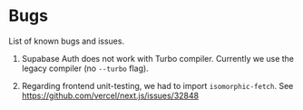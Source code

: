 # Bugs

List of known bugs and issues.

1. Supabase Auth does not work with Turbo compiler. Currently we use the legacy compiler (no `--turbo` flag).

2. Regarding frontend unit-testing, we had to import `isomorphic-fetch`. See https://github.com/vercel/next.js/issues/32848
